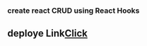 ### create react CRUD using React Hooks

## deploye Link[Click](https://loving-poincare-20acef.netlify.app/)
